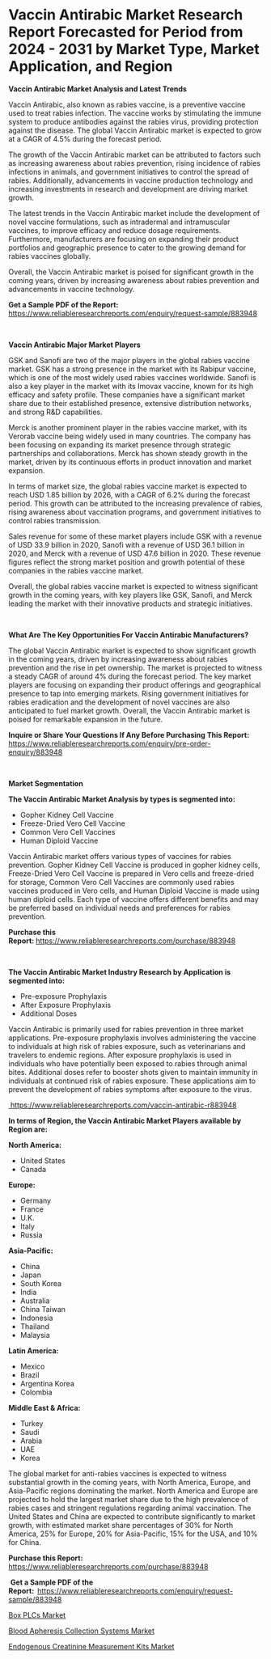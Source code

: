<p><h1>Vaccin Antirabic Market Research Report Forecasted for Period from 2024 -  2031 by Market Type, Market Application, and Region</h1></p><p><strong>Vaccin Antirabic Market Analysis and Latest Trends</strong></p>
<p><p>Vaccin Antirabic, also known as rabies vaccine, is a preventive vaccine used to treat rabies infection. The vaccine works by stimulating the immune system to produce antibodies against the rabies virus, providing protection against the disease. The global Vaccin Antirabic market is expected to grow at a CAGR of 4.5% during the forecast period.</p><p>The growth of the Vaccin Antirabic market can be attributed to factors such as increasing awareness about rabies prevention, rising incidence of rabies infections in animals, and government initiatives to control the spread of rabies. Additionally, advancements in vaccine production technology and increasing investments in research and development are driving market growth.</p><p>The latest trends in the Vaccin Antirabic market include the development of novel vaccine formulations, such as intradermal and intramuscular vaccines, to improve efficacy and reduce dosage requirements. Furthermore, manufacturers are focusing on expanding their product portfolios and geographic presence to cater to the growing demand for rabies vaccines globally.</p><p>Overall, the Vaccin Antirabic market is poised for significant growth in the coming years, driven by increasing awareness about rabies prevention and advancements in vaccine technology.</p></p>
<p><strong>Get a Sample PDF of the Report:&nbsp;</strong> <a href="https://www.reliableresearchreports.com/enquiry/request-sample/883948">https://www.reliableresearchreports.com/enquiry/request-sample/883948</a></p>
<p>&nbsp;</p>
<p><strong>Vaccin Antirabic Major Market Players</strong></p>
<p><p>GSK and Sanofi are two of the major players in the global rabies vaccine market. GSK has a strong presence in the market with its Rabipur vaccine, which is one of the most widely used rabies vaccines worldwide. Sanofi is also a key player in the market with its Imovax vaccine, known for its high efficacy and safety profile. These companies have a significant market share due to their established presence, extensive distribution networks, and strong R&D capabilities.</p><p>Merck is another prominent player in the rabies vaccine market, with its Verorab vaccine being widely used in many countries. The company has been focusing on expanding its market presence through strategic partnerships and collaborations. Merck has shown steady growth in the market, driven by its continuous efforts in product innovation and market expansion.</p><p>In terms of market size, the global rabies vaccine market is expected to reach USD 1.85 billion by 2026, with a CAGR of 6.2% during the forecast period. This growth can be attributed to the increasing prevalence of rabies, rising awareness about vaccination programs, and government initiatives to control rabies transmission.</p><p>Sales revenue for some of these market players include GSK with a revenue of USD 33.9 billion in 2020, Sanofi with a revenue of USD 36.1 billion in 2020, and Merck with a revenue of USD 47.6 billion in 2020. These revenue figures reflect the strong market position and growth potential of these companies in the rabies vaccine market.</p><p>Overall, the global rabies vaccine market is expected to witness significant growth in the coming years, with key players like GSK, Sanofi, and Merck leading the market with their innovative products and strategic initiatives.</p></p>
<p>&nbsp;</p>
<p><strong>What Are The Key Opportunities For Vaccin Antirabic Manufacturers?</strong></p>
<p><p>The global Vaccin Antirabic market is expected to show significant growth in the coming years, driven by increasing awareness about rabies prevention and the rise in pet ownership. The market is projected to witness a steady CAGR of around 4% during the forecast period. The key market players are focusing on expanding their product offerings and geographical presence to tap into emerging markets. Rising government initiatives for rabies eradication and the development of novel vaccines are also anticipated to fuel market growth. Overall, the Vaccin Antirabic market is poised for remarkable expansion in the future.</p></p>
<p><strong>Inquire or Share Your Questions If Any Before Purchasing This Report:</strong> <a href="https://www.reliableresearchreports.com/enquiry/pre-order-enquiry/883948">https://www.reliableresearchreports.com/enquiry/pre-order-enquiry/883948</a></p>
<p>&nbsp;</p>
<p><strong>Market Segmentation</strong></p>
<p><strong>The Vaccin Antirabic Market Analysis by types is segmented into:</strong></p>
<p><ul><li>Gopher Kidney Cell Vaccine</li><li>Freeze-Dried Vero Cell Vaccine</li><li>Common Vero Cell Vaccines</li><li>Human Diploid Vaccine</li></ul></p>
<p><p>Vaccin Antirabic market offers various types of vaccines for rabies prevention. Gopher Kidney Cell Vaccine is produced in gopher kidney cells, Freeze-Dried Vero Cell Vaccine is prepared in Vero cells and freeze-dried for storage, Common Vero Cell Vaccines are commonly used rabies vaccines produced in Vero cells, and Human Diploid Vaccine is made using human diploid cells. Each type of vaccine offers different benefits and may be preferred based on individual needs and preferences for rabies prevention.</p></p>
<p><strong>Purchase this Report:&nbsp;</strong><a href="https://www.reliableresearchreports.com/purchase/883948">https://www.reliableresearchreports.com/purchase/883948</a></p>
<p>&nbsp;</p>
<p><strong>The Vaccin Antirabic Market Industry Research by Application is segmented into:</strong></p>
<p><ul><li>Pre-exposure Prophylaxis</li><li>After Exposure Prophylaxis</li><li>Additional Doses</li></ul></p>
<p><p>Vaccin Antirabic is primarily used for rabies prevention in three market applications. Pre-exposure prophylaxis involves administering the vaccine to individuals at high risk of rabies exposure, such as veterinarians and travelers to endemic regions. After exposure prophylaxis is used in individuals who have potentially been exposed to rabies through animal bites. Additional doses refer to booster shots given to maintain immunity in individuals at continued risk of rabies exposure. These applications aim to prevent the development of rabies symptoms after exposure to the virus.</p></p>
<p><a href="https://www.reliableresearchreports.com/vaccin-antirabic-r883948">&nbsp;https://www.reliableresearchreports.com/vaccin-antirabic-r883948</a></p>
<p><strong>In terms of Region, the Vaccin Antirabic Market Players available by Region are:</strong></p>
<p>
    <p> <strong> North America: </strong>
        <ul>
            <li>United States</li>
            <li>Canada</li>
        </ul>
        </p> 
    <p> <strong> Europe: </strong>
        <ul>
            <li>Germany</li>
            <li>France</li>
            <li>U.K.</li>
            <li>Italy</li>
            <li>Russia</li>
        </ul>
        </p> 
    <p> <strong> Asia-Pacific: </strong>
        <ul>
            <li>China</li>
            <li>Japan</li>
            <li>South Korea</li>
            <li>India</li>
            <li>Australia</li>
            <li>China Taiwan</li>
            <li>Indonesia</li>
            <li>Thailand</li>
            <li>Malaysia</li>
        </ul>
        </p> 
    <p> <strong> Latin America: </strong>
        <ul>
            <li>Mexico</li>
            <li>Brazil</li>
            <li>Argentina Korea</li>
            <li>Colombia</li>
        </ul>
        </p> 
    <p> <strong> Middle East & Africa: </strong>
        <ul>
            <li>Turkey</li>
            <li>Saudi</li>
            <li>Arabia</li>
            <li>UAE</li>
            <li>Korea</li>
        </ul>
    </p>
    </p>
<p><p>The global market for anti-rabies vaccines is expected to witness substantial growth in the coming years, with North America, Europe, and Asia-Pacific regions dominating the market. North America and Europe are projected to hold the largest market share due to the high prevalence of rabies cases and stringent regulations regarding animal vaccination. The United States and China are expected to contribute significantly to market growth, with estimated market share percentages of 30% for North America, 25% for Europe, 20% for Asia-Pacific, 15% for the USA, and 10% for China.</p></p>
<p><strong>Purchase this Report: </strong><a href="https://www.reliableresearchreports.com/purchase/883948">https://www.reliableresearchreports.com/purchase/883948</a></p>
<p>&nbsp;<strong>Get a Sample PDF of the Report:&nbsp;&nbsp;</strong><a href="https://www.reliableresearchreports.com/enquiry/request-sample/883948">https://www.reliableresearchreports.com/enquiry/request-sample/883948</a></p>
<p><strong></strong></p>
<p><p><a href="https://www.linkedin.com/pulse/box-plcs-market-exploring-share-trends-future-growth-qn-research-vavte">Box PLCs Market</a></p><p><a href="https://www.linkedin.com/pulse/blood-apheresis-collection-systems-market-size-trends-complete-xchxe">Blood Apheresis Collection Systems Market</a></p><p><a href="https://www.linkedin.com/pulse/endogenous-creatinine-measurement-kits-market-research-report-j8hve">Endogenous Creatinine Measurement Kits Market</a></p></p>